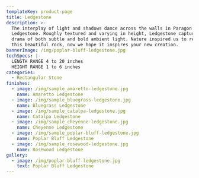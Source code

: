 ```yaml
---
templateKey: product-page
title: Ledgestone
description: >-
  The interplay of light and shadows dance across the walls in Paragon Stone’s
  Ledgestone. Roughly textured and varying in height, Ledgestone captures the
  drama of both subtle and bold ambient light. Nature inspired us to recreate
  this beautiful rock, now we hope it inspires your new creation.
bannerImage: /img/poplar-bluff-ledgestone.jpg
techSpecs: |-
  LENGTH RANGE 4 to 20 inches
  HEIGHT RANGE 1 to 6 inches
categories:
  - Rectangular Stone
finishes:
  - image: /img/sample_amaretto-ledgestone.jpg
    name: Amaretto Ledgestone
  - image: /img/sample_bluegrass-ledgestone.jpg
    name: Bluegrass Ledgestone
  - image: /img/sample_catalpa-ledgestone.jpg
    name: Catalpa Ledgestone
  - image: /img/sample_cheyenne-ledgestone.jpg
    name: Cheyenne Ledgestone
  - image: /img/sample_poplar-bluff-ledgestone.jpg
    name: Poplar Bluff Ledgestone
  - image: /img/sample_rosewood-ledgestone.jpg
    name: Rosewood Ledgestone
gallery:
  - image: /img/poplar-bluff-ledgestone.jpg
    text: Poplar Bluff Ledgestone
---
```


